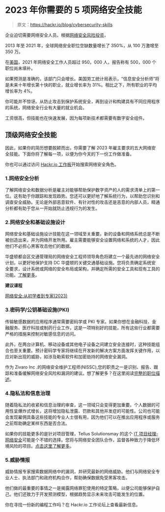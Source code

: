# 2023 年你需要的 5 项网络安全技能

> 原文：<https://hackr.io/blog/cybersecurity-skills>

企业迫切需要网络安全人员。根据[网络安全风险投资](https://www.einpresswire.com/article/556075599/cybersecurity-jobs-report-3-5-million-openings-through-2025)，

2013 年至 2021 年，全球网络安全职位空缺数量增长了 350%，从 100 万激增至 350 万。

在[美国](https://www.cyberseek.org/heatmap.html)，2021 年网络安全工作人员超过 950，000 人，报告称有 500，000 个职位尚未填补。

如果预测是准确的，该部门只会增长。美国劳工统计局表示，“信息安全分析师”将是未来十年增长第十快的职业，就业增长率为 31%。相比之下，所有职业的平均增长率为 4%。

你可能并不惊讶。从防止攻击到保护系统安全，再到设计和构建具有不同应用程序的系统，网络安全行业有大量的就业机会。

工资很高，但技能也在快速发展，因为每项新技术都需要有数字安全组件。

## **顶级网络安全技能**

因此，如果你的简历想要脱颖而出，你需要了解 2023 年雇主要求的五大网络安全技能。下面你将了解每一项，以便为你今天的下一份工作做准备。

你也可以通过访问 [Hackr.io 工作板](https://jobs.hackr.io/search/jobs?searchTerm=cybersecurity&location=&homepage=true&source=article)开始搜索网络安全角色。

### 1.网络安全分析

了解网络安全和数据分析是雇主对能够帮助保护数字资产的人的需求清单上的第一位。这有助于你跟踪和发现趋势。您还可以更好地了解系统行为，以帮助您识别和调查安全威胁。无论是外部恶意软件、有针对性的攻击还是恶意的内部人员，精通分析都有助于您从一开始就防止违规行为的发生。

### 2.网络安全和基础设施设计

网络安全和基础设施设计技能在这一领域至关重要。新的设备和网络系统总是不断被创造出来，并为网络开发所用。雇主需要能够安全设置网络和系统的人才，因此他们不必担心黑客攻击他们的数据。

华盛顿都会区交通管理局的网络安全工程师领导角色将建立一个最先进的网络安全计划，以更好地保护支持 DC 华盛顿的关键交通基础设施。您将负责确定系统安全要求，设计系统或网络的安全布局或架构，并确定所需的安全工具和现有工具的功能。[了解更多](https://jobs.hackr.io/job/cybersecurity-engineer-lead-at-washington-metropolitan-area-transit-authority-2)。

**建议课程**

[网络安全:从初学者到专家(2023)](https://click.linksynergy.com/deeplink?id=jU79Zysihs4&mid=39197&murl=https%3A%2F%2Fwww.udemy.com%2Fcourse%2Fcybersecurity-from-beginner-to-expert%2F)

### 3.密码学/公钥基础设施(PKI)

传输敏感数据的应用程序通常需要密码学或 PKI 专家。如果你想在金融科技、金融服务、医疗科技或制药行业工作，这是一项特别好的技能，所有这些行业都需要严格的措施来控制对敏感信息的访问。

此外，在两台计算机、移动设备或其他电子设备之间建立安全连接时，这种技能组合也至关重要。预计密码学专家将继续在开发新的解决方案方面发挥关键作用，以应对新出现的威胁，如涉及勒索软件和加密劫持的网络安全漏洞。

作为 Zivaro Inc .的网络安全维护工程师(NISSC),您的职责之一是识别、报告、跟踪和准备缓解网络安全风险和漏洞的建议。想了解更多？在这里阅读[完整的职位描述](https://jobs.hackr.io/job/cybersecurity-sustainment-engineer-nissc-at-zivaro-inc-1?source=article)。

### 4.隐私法和信息治理

随着隐私法的收紧和信息治理的审查，这一领域只会变得更加重要。个人数据的可用性呈爆炸式增长，这将增加隐私泄露、罚款和其他并发症的可能性。公司也可能会发现雇佣具备这些技能的专业人士很有用，因为他们可以在推出应用程序或服务之前帮助确定某样东西是否合法。

如果你的技能更多的是针对项目管理，Tellus Solutionsmay 的这个 [IT 项目经理-网络安全](https://jobs.hackr.io/job/it-project-manager-cybersecurity-at-tellus-solutions-1?source=article)可能是个不错的选择。您将与网络安全团队合作，监督各种致力于降低环境风险的项目。[点击这里了解更多](https://jobs.hackr.io/job/it-project-manager-cybersecurity-at-tellus-solutions-1?source=article)。

### 5.威胁情报

威胁情报专家搜索数据网络中的漏洞，并研究最新的网络威胁。他们与网络安全专业人士、执法部门和政府机构合作，帮助确保数据免受黑客攻击。

他们做的最重要的事情之一是揭露网络罪犯使用的特定策略，以便公司能够保护自己。他们还致力于开发预测模型，根据趋势显示未来攻击可能发生的位置。

你在寻找一份新的编程工作吗？在 Hackr.io 工作论坛上查看最新信息。